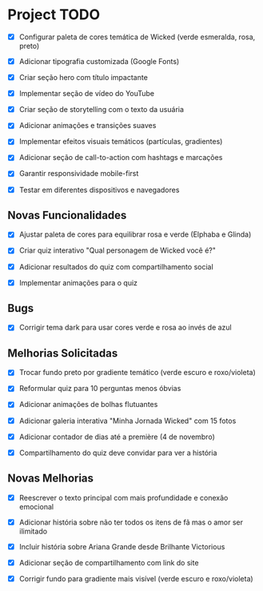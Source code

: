 # Project TODO

- [x] Configurar paleta de cores temática de Wicked (verde esmeralda, rosa, preto)
- [x] Adicionar tipografia customizada (Google Fonts)
- [x] Criar seção hero com título impactante
- [x] Implementar seção de vídeo do YouTube
- [x] Criar seção de storytelling com o texto da usuária
- [x] Adicionar animações e transições suaves
- [x] Implementar efeitos visuais temáticos (partículas, gradientes)
- [x] Adicionar seção de call-to-action com hashtags e marcações
- [x] Garantir responsividade mobile-first
- [x] Testar em diferentes dispositivos e navegadores



## Novas Funcionalidades

- [x] Ajustar paleta de cores para equilibrar rosa e verde (Elphaba e Glinda)
- [x] Criar quiz interativo "Qual personagem de Wicked você é?"
- [x] Adicionar resultados do quiz com compartilhamento social
- [x] Implementar animações para o quiz



## Bugs

- [x] Corrigir tema dark para usar cores verde e rosa ao invés de azul



## Melhorias Solicitadas

- [x] Trocar fundo preto por gradiente temático (verde escuro e roxo/violeta)
- [x] Reformular quiz para 10 perguntas menos óbvias
- [x] Adicionar animações de bolhas flutuantes
- [x] Adicionar galeria interativa "Minha Jornada Wicked" com 15 fotos
- [x] Adicionar contador de dias até a première (4 de novembro)
- [x] Compartilhamento do quiz deve convidar para ver a história



## Novas Melhorias

- [x] Reescrever o texto principal com mais profundidade e conexão emocional
- [x] Adicionar história sobre não ter todos os itens de fã mas o amor ser ilimitado
- [x] Incluir história sobre Ariana Grande desde Brilhante Victorious
- [x] Adicionar seção de compartilhamento com link do site
- [x] Corrigir fundo para gradiente mais visível (verde escuro e roxo/violeta)

